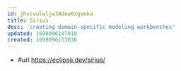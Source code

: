 ```yaml
---
id: jhvcvulwljw34dew8zqoeka
title: Sirius
desc: 'creating domain-specific modeling workbenches'
updated: 1698096187910
created: 1698096153036
---
```


- #url https://eclipse.dev/sirius/